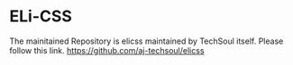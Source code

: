 # ELi-CSS

The mainitained Repository is elicss maintained by TechSoul itself.
Please follow this link. 
https://github.com/aj-techsoul/elicss
